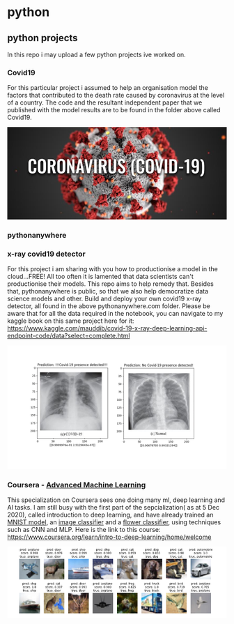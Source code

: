 # python
## python projects
In this repo i may upload a few python projects ive worked on.
### Covid19
For this particular project i assumed to help an organisation model the factors that contributed to the death rate caused by coronavirus at the level of a country. The code and the resultant independent paper that we published with the model results are to be found in the folder above called Covid19.

![Image of virus](https://github.com/Usul1980/python/blob/main/coronavirus.jpg)

### pythonanywhere
### x-ray covid19 detector

For this project i am sharing with you how to productionise a model in the cloud...FREE! All too often it is lamented that data scientists can't productionise their models. This repo aims to help remedy that. Besides that, pythonanywhere is public, so that we also help democratize data science models and other. Build and deploy your own covid19 x-ray detector, all found in the above pythonanywhere.com folder. Please be aware that for all the data required in the notebook, you can navigate to my kaggle book on this same project here for it:
https://www.kaggle.com/mauddib/covid-19-x-ray-deep-learning-api-endpoint-code/data?select=complete.html

![Image of virus](https://github.com/Usul1980/python/blob/main/coviddetector.png)

### Coursera - [Advanced Machine Learning](https://www.coursera.org/specializations/aml)
This specialization on Coursera sees one doing many ml, deep learning and AI tasks. I am still busy with the first part of the sepcialization( as at 5 Dec 2020), called introduction to deep learning, and have already trained an  [MNIST model](https://github.com/Usul1980/python/blob/main/Coursera/Advanced%20Machine%20Learning/Intro%20to%20deep%20learning/digits_classification.ipynb), an [image classifier](https://github.com/Usul1980/python/blob/main/Coursera/Advanced%20Machine%20Learning/Intro%20to%20deep%20learning/week3_task1_first_cnn_cifar10_clean.ipynb) and a [flower classifier](https://github.com/Usul1980/python/blob/main/Coursera/Advanced%20Machine%20Learning/Intro%20to%20deep%20learning/week3_task2_fine_tuning_clean.ipynb), using techniques such as CNN and MLP. Here is the link to this course:
https://www.coursera.org/learn/intro-to-deep-learning/home/welcome

![Image of virus](https://github.com/Usul1980/python/blob/main/image_classifier_aml_week3.png)
